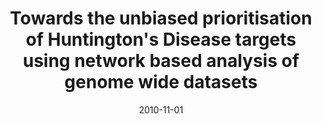 ---
title: "Towards the unbiased prioritisation of Huntington&apos;s Disease targets using network based analysis of genome wide datasets"
collection: publications
permalink: /publications/2010-11-01-Towards-the-unbiased-prioritisation-of-Huntingtons-Disease-targets-using-network-based-analysis-of-genome-wide-datasets
date: 2010-11-01
paperurl: 'https://doi.org/10.1136/jnnp.2010.222596.5'
citation: 'L.&nbsp;Mesrob, F.-X. Lejeune, C.&nbsp;Bicep, J.-P. Vert, &amp; C.&nbsp;Néri.
Towards the unbiased prioritisation of huntington&apos;s disease targets using network based analysis of genome wide datasets.
<em>J. Neurol. Neurosurg. Psychiatry</em>, 81(Suppl 1):A12–A12, 2010.'
---